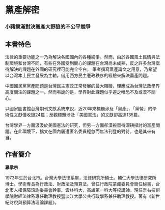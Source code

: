 # 黨產解密

### 小豬撲滿對決黨產大野狼的不公平競爭

## 本書特色

法律的重要功能之一乃為解決各國國內的各種紛爭。然而，由於各國風土民情與法制環境和台灣不同，有些在外國受到關心的課題在台灣尚未成熟，反之許多台灣亟待解決的課題在外國的研究裡可能完全空白。
筆者撰寫黨產論文之用意，乃希望以台灣本土民主發展為主軸，借用西方民主憲政秩序的經驗來解決黨產問題。

中國國民黨黨產問題是台灣民主憲政正常發展的最大阻礙，理應成為台灣法政學界高度關注的課題之一。然而弔詭的是，學界對此課題似乎避之唯恐不及或漠不關心。

以國家圖書館台灣期刊文獻系統來說，近20年來標題涉及「黨產」、「黨營」的學術性文獻僅收錄24篇；反觀標題涉及「美國憲法」的文獻卻高達135篇。

台灣學界一方面汲汲於美國憲法的研究，但另一方面卻漠視亟待深耕探討的黨產問題。在此環境下，拙文在國內屢遭匿名委員輕忽而無法刊登的對待，也是其來有自。

## 作者簡介

**羅承宗**

1973年生於台北市。台灣大學法律系畢，法律研究所碩士。輔仁大學法律研究所博士。學術專長為行政法、財政法及預算法。曾任行政院蒙藏委員會簡任秘書，台北市人權保障諮詢委員會幹事、雲林科大，高雄第一科大等校講師。現任祟右技術學院財經法律系專任助理教授暨淡江大學公共行政學系兼任助理教授。著有《新世紀財稅與預算法理論課題》。
